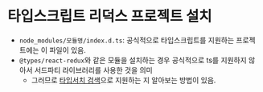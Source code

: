# 타입스크립트 리덕스 프로젝트 설치

-   `node_modules/모듈명/index.d.ts`: 공식적으로 타입스크립트를 지원하는 프로젝트에는 이 파일이 있음.
-   `@types/react-redux`와 같은 모듈을 설치하는 경우 공식적으로 ts를 지원하지 않아서 서드파티 라이브러리를 사용한 것을 의미
    -   그러므로 [타입서치 검색](microsoft.github.io/TypeSearch)으로 지원하는 지 알아보는 방법이 있음.
